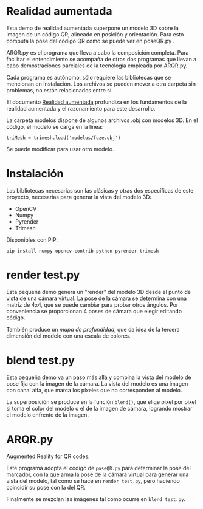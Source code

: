 # Realidad aumentada
Esta demo de realidad aumentada superpone un modelo 3D sobre la imagen de un código QR, alineado en posición y orientación.  Para esto computa la pose del código QR como se puede ver en poseQR.py .

ARQR.py es el programa que lleva a cabo la composición completa.  Para facilitar el entendimiento se acompaña de otros dos programas que llevan a cabo demostraciones parciales de la tecnología empleada por ARQR.py.

Cada programa es autónomo, sólo requiere las bibliotecas que se mencionan en Instalación.  Los archivos se pueden mover a otra carpeta sin problemas, no están relacionados entre sí.

El documento [Realidad aumentada](https://docs.google.com/document/d/1JpMxAz1qq57-Q9i4lx_hqUtjGq__o_6Ec7lkRt19zNw/edit?usp=drive_link) profundiza en los fundamentos de la realidad aumentada y el razonamiento para este desarrollo.

La carpeta modelos dispone de algunos archivos .obj con modelos 3D.  En el código, el modelo se carga en la línea:

    triMesh = trimesh.load('modelos/fuze.obj')

Se puede modificar para usar otro modelo.

# Instalación
Las bibliotecas necesarias son las clásicas y otras dos específicas de este proyecto, necesarias para generar la vista del modelo 3D:

- OpenCV
- Numpy
- Pyrender
- Trimesh

Disponibles con PIP:

    pip install numpy opencv-contrib-python pyrender trimesh



# render test.py
Esta pequeña demo genera un "render" del modelo 3D desde el punto de vista de una cámara virtual.  La pose de la cámara se determina con una matriz de 4x4, que se puede cambiar para probar otros ángulos.  Por conveniencia se proporcionan 4 poses de cámara que elegir editando código.

También produce un *mapa de profundidad*, que da idea de la tercera dimensión del modelo con una escala de colores.

# blend test.py
Esta pequeña demo va un paso más allá y combina la vista del modelo de pose fija con la imagen de la cámara.  La vista del modelo es una imagen con canal alfa, que marca los píxeles que no corresponden al modelo.

La superposición se produce en la función `blend()`, que elige pixel por pixel si toma el color del modelo o el de la imagen de cámara, logrando mostrar el modelo enfrente de la imagen.

# ARQR.py
Augmented Reality for QR codes.

Este programa adopta el código de `poseQR.py` para determinar la pose del marcador, con la que arma la pose de la cámara virtual para generar una vista del modelo, tal como se hace en `render test.py`, pero haciendo coincidir su pose con la del QR.

Finalmente se mezclan las imágenes tal como ocurre en `blend test.py`.
